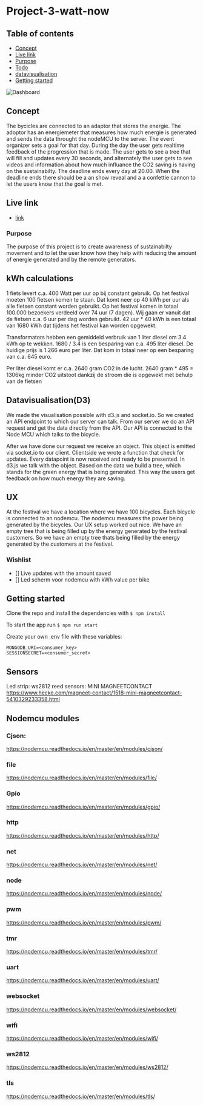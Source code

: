 # Project-3-watt-now

## Table of contents
- [Concept](#concept)
- [Live link](#live)
- [Purpose](#purpose)
- [Todo](#todo)
- [datavisualisation](#datavisualisation)
- [Getting started](#modules)

![Dashboard](https://github.com/soraya2/Project-3-watt-now/blob/master/screenshots/screenshot_dashboard.jpg)

## Concept
The bycicles are connected to an adaptor that stores the energie. The adoptor has an energiemeter that measures how much energie is generated and sends the data throught the nodeMCU to the server. The event organizer sets a goal for that day. During the day the user gets realtime feedback of the progression that is made. The user gets to see a tree that will fill and updates every 30 seconds, and alternately the user gets to see videos and information about how much influance the CO2 saving is having on the sustainabilty. The deadline ends every day at 20.00. When the deadline ends there should be a an show reveal and a a confettie cannon to let the users know that the goal is met.

## <a name="live"></a>Live link

- [link](#https://p3-wottnow.herokuapp.com/)

### Purpose
The purpose of this project is to create awareness of sustainabilty movement and to let the user know how they help with reducing the amount of energie generated and by the remote generators.

## <a name="datavisualisation">kWh calculations
1 fiets levert c.a. 400 Watt per uur op bij constant gebruik. Op het festival moeten 100 fietsen komen te staan. Dat komt neer op 40 kWh per uur als alle fietsen constant worden gebruikt. Op het festival komen in totaal 100.000 bezoekers verdeeld over 74 uur (7 dagen). Wij gaan er vanuit dat de fietsen c.a. 6 uur per dag worden gebruikt. 42 uur * 40 kWh is een totaal van 1680 kWh dat tijdens het festival kan worden opgewekt.

Transformators hebben een gemiddeld verbruik van 1 liter diesel om 3.4 kWh op te wekken. 1680 / 3.4 is een besparing van c.a. 495 liter diesel. De huidige prijs is 1.266 euro per liter. Dat kom in totaal neer op een besparing van c.a. 645 euro.

Per liter diesel komt er c.a. 2640 gram CO2 in de lucht. 2640 gram * 495 = 1306kg minder CO2 uitstoot dankzij de stroom die is opgewekt met behulp van de fietsen

## <a name="datavisualisation"></a>Datavisualisation(D3)
We made the visualisation possible with d3.js and socket.io. So we created an API endpoint to which our server can talk. From our server we do an API request and get the data directly from the API. Our API is connected to the Node MCU which talks to the bicycle.

After we have done our request we receive an object. This object is emitted via socket.io to our client. Clientside we wrote a function that check for updates. Every datapoint is now received and ready to be presented. In d3.js we talk with the object. Based on the data we build a tree, which stands for the green energy that is being generated. This way the users get feedback on how much energy they are saving.


## <a name="datavisualisation"></a>UX
At the festival we have a location where we have 100 bicycles. Each bicycle is connected to an nodemcu. The nodemcu measures the power being generated by the bicycles. Our UX setup worked out nice. We have an empty tree that is being filled up by the energy generated by the festival customers. So we have an empty tree thats being filled by the energy generated by the customers at the festival.

### <a name="todo"></a>Wishlist

-  [] Live updates with the amount saved
-  [] Led scherm voor nodemcu with kWh value per bike


## <a name="started"></a> Getting started

Clone the repo and install the dependencies with
`$ npm install`

To start the app run
`$ npm run start`

Create your own .env file with these variables:

```
MONGODB_URI=<consumer_key>
SESSIONSECRET=<consumer_secret>
```

## <a name="live"></a> Sensors
 Led strip: ws2812
 reed sensors: MINI MAGNEETCONTACT
 https://www.hecke.com/magneet-contact/1518-mini-magneetcontact-5410329233358.html

## <a name="modules"></a> Nodemcu modules

### Cjson:
https://nodemcu.readthedocs.io/en/master/en/modules/cjson/

### file
https://nodemcu.readthedocs.io/en/master/en/modules/file/

### Gpio
https://nodemcu.readthedocs.io/en/master/en/modules/gpio/

### http
https://nodemcu.readthedocs.io/en/master/en/modules/http/

### net
https://nodemcu.readthedocs.io/en/master/en/modules/net/

### node
https://nodemcu.readthedocs.io/en/master/en/modules/node/

### pwm
https://nodemcu.readthedocs.io/en/master/en/modules/pwm/

### tmr
https://nodemcu.readthedocs.io/en/master/en/modules/tmr/

### uart
https://nodemcu.readthedocs.io/en/master/en/modules/uart/

### websocket
https://nodemcu.readthedocs.io/en/master/en/modules/websocket/

### wifi
https://nodemcu.readthedocs.io/en/master/en/modules/wifi/

### ws2812
https://nodemcu.readthedocs.io/en/master/en/modules/ws2812/

### tls
https://nodemcu.readthedocs.io/en/master/en/modules/tls/

